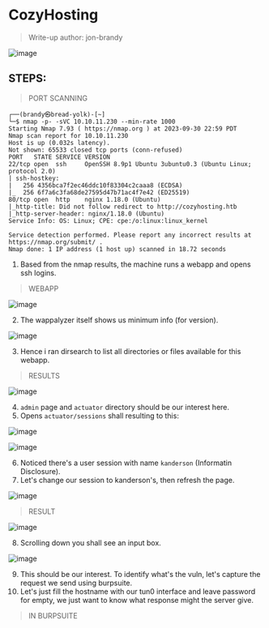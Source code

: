 # CozyHosting
> Write-up author: jon-brandy

![image](https://github.com/jon-brandy/hackthebox/assets/70703371/fa4c16d1-f3fe-47c6-810f-466d37c566a6)

## STEPS:
> PORT SCANNING

```
┌──(brandy㉿bread-yolk)-[~]
└─$ nmap -p- -sVC 10.10.11.230 --min-rate 1000
Starting Nmap 7.93 ( https://nmap.org ) at 2023-09-30 22:59 PDT
Nmap scan report for 10.10.11.230
Host is up (0.032s latency).
Not shown: 65533 closed tcp ports (conn-refused)
PORT   STATE SERVICE VERSION
22/tcp open  ssh     OpenSSH 8.9p1 Ubuntu 3ubuntu0.3 (Ubuntu Linux; protocol 2.0)
| ssh-hostkey: 
|   256 4356bca7f2ec46ddc10f83304c2caaa8 (ECDSA)
|_  256 6f7a6c3fa68de27595d47b71ac4f7e42 (ED25519)
80/tcp open  http    nginx 1.18.0 (Ubuntu)
|_http-title: Did not follow redirect to http://cozyhosting.htb
|_http-server-header: nginx/1.18.0 (Ubuntu)
Service Info: OS: Linux; CPE: cpe:/o:linux:linux_kernel

Service detection performed. Please report any incorrect results at https://nmap.org/submit/ .
Nmap done: 1 IP address (1 host up) scanned in 18.72 seconds
```

1. Based from the nmap results, the machine runs a webapp and opens ssh logins.

> WEBAPP

![image](https://github.com/jon-brandy/hackthebox/assets/70703371/fd9b7161-dbf0-4b00-b073-ef80301da3e2)


2. The wappalyzer itself shows us minimum info (for version).

![image](https://github.com/jon-brandy/hackthebox/assets/70703371/1850a964-0b31-4a53-961a-1beee364802c)


3. Hence i ran dirsearch to list all directories or files available for this webapp.

> RESULTS

![image](https://github.com/jon-brandy/hackthebox/assets/70703371/5697fb2f-fb43-476f-8efc-705146d76b30)


4. `admin` page and `actuator` directory should be our interest here.
5. Opens `actuator/sessions` shall resulting to this:

![image](https://github.com/jon-brandy/hackthebox/assets/70703371/617cbf55-e5f0-470d-a54c-53965f5817bb)


![image](https://github.com/jon-brandy/hackthebox/assets/70703371/e95e9939-f036-4f73-af4a-6a7330e23f2c)


6. Noticed there's a user session with name `kanderson` (Informatin Disclosure).
7. Let's change our session to kanderson's, then refresh the page.

 ![image](https://github.com/jon-brandy/hackthebox/assets/70703371/a7c8c241-4cfa-4d95-a058-7c0bdd8b7d4f)


> RESULT

![image](https://github.com/jon-brandy/hackthebox/assets/70703371/fac50408-3393-41e8-8df3-b4d2f3cf9604)


8. Scrolling down you shall see an input box.

![image](https://github.com/jon-brandy/hackthebox/assets/70703371/dbbc52af-baf7-45d6-9dd8-036986c88b27)


9. This should be our interest. To identify what's the vuln, let's capture the request we send using burpsuite.
10. Let's just fill the hostname with our tun0 interface and leave password for empty, we just want to know what response might the server give.

> IN BURPSUITE




